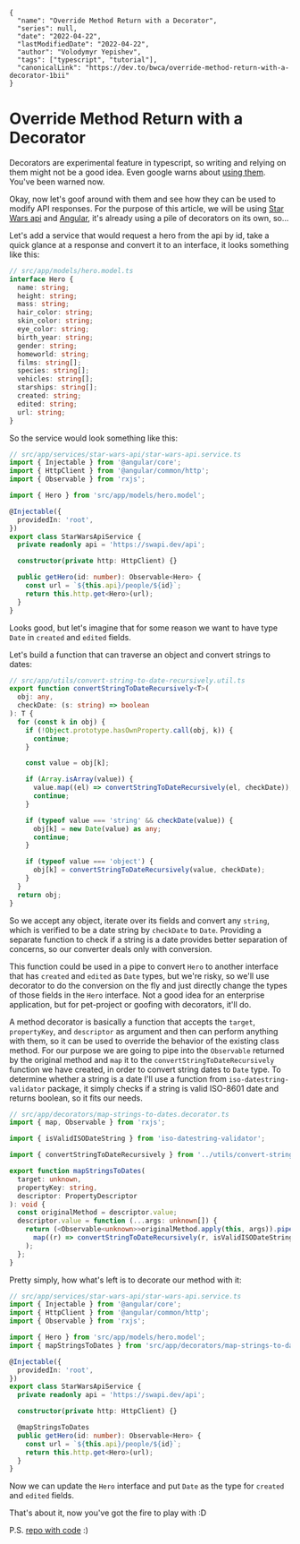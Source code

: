 ```ic-metadata
{
  "name": "Override Method Return with a Decorator",
  "series": null,
  "date": "2022-04-22",
  "lastModifiedDate": "2022-04-22",
  "author": "Volodymyr Yepishev",
  "tags": ["typescript", "tutorial"],
  "canonicalLink": "https://dev.to/bwca/override-method-return-with-a-decorator-1bii"
}
```

# Override Method Return with a Decorator

Decorators are experimental feature in typescript, so writing and relying on them might not be a good idea. Even google warns about [using them](https://google.github.io/styleguide/tsguide.html#decorators). You've been warned now.

Okay, now let's goof around with them and see how they can be used to modify API responses. For the purpose of this article, we will be using [Star Wars api](https://swapi.dev/) and [Angular](https://angular.io/), it's already using a pile of decorators on its own, so...

Let's add a service that would request a hero from the api by id, take a quick glance at a response and convert it to an interface, it looks something like this:

```typescript
// src/app/models/hero.model.ts
interface Hero {
  name: string;
  height: string;
  mass: string;
  hair_color: string;
  skin_color: string;
  eye_color: string;
  birth_year: string;
  gender: string;
  homeworld: string;
  films: string[];
  species: string[];
  vehicles: string[];
  starships: string[];
  created: string;
  edited: string;
  url: string;
}
```

So the service would look something like this:
```typescript
// src/app/services/star-wars-api/star-wars-api.service.ts
import { Injectable } from '@angular/core';
import { HttpClient } from '@angular/common/http';
import { Observable } from 'rxjs';

import { Hero } from 'src/app/models/hero.model';

@Injectable({
  providedIn: 'root',
})
export class StarWarsApiService {
  private readonly api = 'https://swapi.dev/api';

  constructor(private http: HttpClient) {}

  public getHero(id: number): Observable<Hero> {
    const url = `${this.api}/people/${id}`;
    return this.http.get<Hero>(url);
  }
}
```
Looks good, but let's imagine that for some reason we want to have type `Date` in `created` and `edited` fields.

Let's build a function that can traverse an object and convert strings to dates:

```typescript
// src/app/utils/convert-string-to-date-recursively.util.ts
export function convertStringToDateRecursively<T>(
  obj: any,
  checkDate: (s: string) => boolean
): T {
  for (const k in obj) {
    if (!Object.prototype.hasOwnProperty.call(obj, k)) {
      continue;
    }

    const value = obj[k];

    if (Array.isArray(value)) {
      value.map((el) => convertStringToDateRecursively(el, checkDate));
      continue;
    }

    if (typeof value === 'string' && checkDate(value)) {
      obj[k] = new Date(value) as any;
      continue;
    }

    if (typeof value === 'object') {
      obj[k] = convertStringToDateRecursively(value, checkDate);
    }
  }
  return obj;
}
```

So we accept any object, iterate over its fields and convert any `string`, which is verified to be a date string by `checkDate` to `Date`. Providing a separate function to check if a string is a date provides better separation of concerns, so our converter deals only with conversion.

This function could be used in a pipe to convert `Hero` to another interface that has `created` and `edited` as `Date` types, but we're risky, so we'll use decorator to do the conversion on the fly and just directly change the types of those fields in the `Hero` interface. Not a good idea for an enterprise application, but for pet-project or goofing with decorators, it'll do.

A method decorator is basically a function that accepts the `target`, `propertyKey`, and `descriptor` as argument and then can perform anything with them, so it can be used to override the behavior of the existing class method. For our purpose we are going to pipe into the `Observable` returned by the original method and `map` it to the `convertStringToDateRecursively` function we have created, in order to convert string dates to `Date` type. To determine whether a string is a date I'll use a function from `iso-datestring-validator` package, it simply checks if a string is valid ISO-8601 date and returns boolean, so it fits our needs.

```typescript
// src/app/decorators/map-strings-to-dates.decorator.ts
import { map, Observable } from 'rxjs';

import { isValidISODateString } from 'iso-datestring-validator';

import { convertStringToDateRecursively } from '../utils/convert-string-to-date-recursively.util';

export function mapStringsToDates(
  target: unknown,
  propertyKey: string,
  descriptor: PropertyDescriptor
): void {
  const originalMethod = descriptor.value;
  descriptor.value = function (...args: unknown[]) {
    return (<Observable<unknown>>originalMethod.apply(this, args)).pipe(
      map((r) => convertStringToDateRecursively(r, isValidISODateString))
    );
  };
}
```

Pretty simply, how what's left is to decorate our method with it:

```typescript
// src/app/services/star-wars-api/star-wars-api.service.ts
import { Injectable } from '@angular/core';
import { HttpClient } from '@angular/common/http';
import { Observable } from 'rxjs';

import { Hero } from 'src/app/models/hero.model';
import { mapStringsToDates } from 'src/app/decorators/map-strings-to-dates.decorator';

@Injectable({
  providedIn: 'root',
})
export class StarWarsApiService {
  private readonly api = 'https://swapi.dev/api';

  constructor(private http: HttpClient) {}

  @mapStringsToDates
  public getHero(id: number): Observable<Hero> {
    const url = `${this.api}/people/${id}`;
    return this.http.get<Hero>(url);
  }
}
```

Now we can update the `Hero` interface and put `Date` as the type for `created` and `edited` fields.

That's about it, now you've got the fire to play with :D

P.S. [repo with code](https://github.com/Bwca/demo__override-method-return-with-decorator) :)